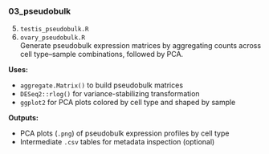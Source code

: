 ### 03_pseudobulk

5. `testis_pseudobulk.R`  
6. `ovary_pseudobulk.R`  
Generate pseudobulk expression matrices by aggregating counts across cell type–sample combinations, followed by PCA.

**Uses:**
- `aggregate.Matrix()` to build pseudobulk matrices  
- `DESeq2::rlog()` for variance-stabilizing transformation  
- `ggplot2` for PCA plots colored by cell type and shaped by sample  

**Outputs:**
- PCA plots (`.png`) of pseudobulk expression profiles by cell type  
- Intermediate `.csv` tables for metadata inspection (optional)
